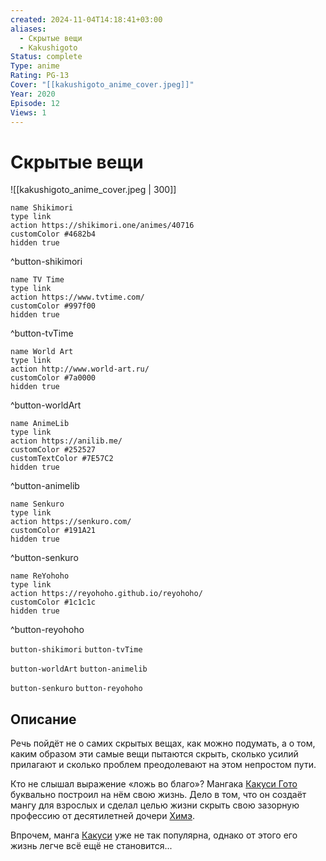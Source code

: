```yaml
---
created: 2024-11-04T14:18:41+03:00
aliases:
  - Скрытые вещи
  - Kakushigoto
Status: complete
Type: anime
Rating: PG-13
Cover: "[[kakushigoto_anime_cover.jpeg]]"
Year: 2020
Episode: 12
Views: 1
---
```


# Скрытые вещи

![[kakushigoto_anime_cover.jpeg | 300]]

```button
name Shikimori
type link
action https://shikimori.one/animes/40716
customColor #4682b4
hidden true
```
^button-shikimori

```button
name TV Time
type link
action https://www.tvtime.com/
customColor #997f00
hidden true
```
^button-tvTime

```button
name World Art
type link
action http://www.world-art.ru/
customColor #7a0000
hidden true
```
^button-worldArt

```button
name AnimeLib
type link
action https://anilib.me/
customColor #252527
customTextColor #7E57C2
hidden true
```
^button-animelib

```button
name Senkuro
type link
action https://senkuro.com/
customColor #191A21
hidden true
```
^button-senkuro

```button
name ReYohoho
type link
action https://reyohoho.github.io/reyohoho/
customColor #1c1c1c
hidden true
```
^button-reyohoho

`button-shikimori` `button-tvTime`

`button-worldArt` `button-animelib`

`button-senkuro` `button-reyohoho`

## Описание

Речь пойдёт не о самих скрытых вещах, как можно подумать, а о том, каким образом эти самые вещи пытаются скрыть, сколько усилий прилагают и сколько проблем преодолевают на этом непростом пути.

Кто не слышал выражение «ложь во благо»? Мангака [Какуси Гото](https://shikimori.one/characters/142813-kakushi-gotou) буквально построил на нём свою жизнь. Дело в том, что он создаёт мангу для взрослых и сделал целью жизни скрыть свою зазорную профессию от десятилетней дочери [Химэ](https://shikimori.one/characters/142814-hime-gotou).

Впрочем, манга [Какуси](https://shikimori.one/characters/142813-kakushi-gotou) уже не так популярна, однако от этого его жизнь легче всё ещё не становится...
